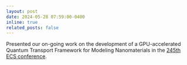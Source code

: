 ```yaml
---
layout: post
date: 2024-05-28 07:59:00-0400
inline: true
related_posts: false
---
```


Presented our on-going work on the development of a GPU-accelerated Quantum Transport Framework for Modeling Nanomaterials in the [245th ECS conference](https://www.electrochem.org/245/#).
